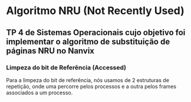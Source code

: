 # Algoritmo NRU (Not Recently Used)
## TP 4 de Sistemas Operacionais cujo objetivo foi implementar o algoritmo de substituição de páginas NRU no Nanvix

### Limpeza do bit de Referência (Accessed)
Para a limpeza do bit de referência, nós usamos de 2 estruturas de repetição, onde uma percorre pelos processos e a outra pelos frames associados a um processo.
